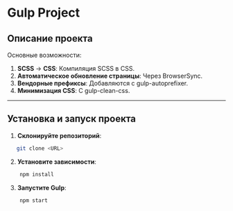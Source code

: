 # Gulp Project

## Описание проекта

Основные возможности:
1. **SCSS** → **CSS**: Компиляция SCSS в CSS.
2. **Автоматическое обновление страницы**: Через BrowserSync.
3. **Вендорные префиксы**: Добавляются с gulp-autoprefixer.
4. **Минимизация CSS**: С gulp-clean-css.

---

## Установка и запуск проекта

1. **Склонируйте репозиторий**:
```bash
   git clone <URL>
```
2. **Установите зависимости**:
```bash
    npm install
```
3. **Запустите Gulp**:
```bash
    npm start
```
